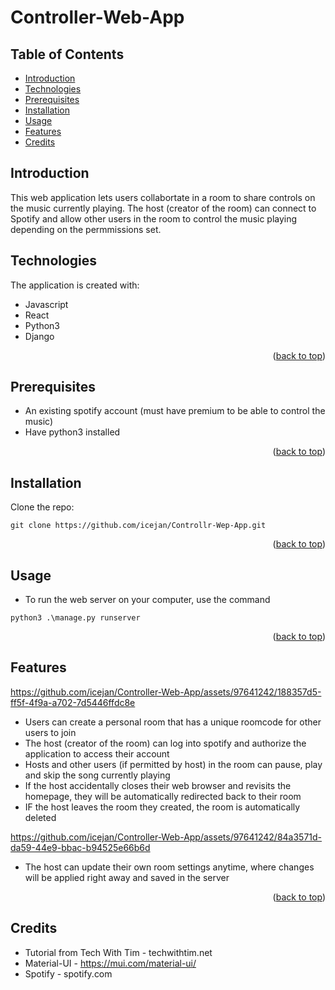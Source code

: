 # Controller-Web-App
<a name="readme-top"></a>

## Table of Contents
* [Introduction](#introduction)
* [Technologies](#technologies)
* [Prerequisites](#prerequisites)
* [Installation](#installation)
* [Usage](#usage)
* [Features](#features)
* [Credits](#credits)

## Introduction
This web application lets users collabortate in a room to share controls on the music currently playing. The host (creator of the room) can connect to Spotify and allow other users in the room to control the music playing depending on the permmissions set.

## Technologies
The application is created with:
* Javascript
* React
* Python3
* Django

<p align="right">(<a href="#readme-top">back to top</a>)</p>

## Prerequisites
* An existing spotify account (must have premium to be able to control the music)
* Have python3 installed

<p align="right">(<a href="#readme-top">back to top</a>)</p>

## Installation
Clone the repo:

`git clone https://github.com/icejan/Controllr-Wep-App.git`

<p align="right">(<a href="#readme-top">back to top</a>)</p>

## Usage
* To run the web server on your computer, use the command

`python3 .\manage.py runserver`

<p align="right">(<a href="#readme-top">back to top</a>)</p>

## Features

https://github.com/icejan/Controller-Web-App/assets/97641242/188357d5-ff5f-4f9a-a702-7d5446ffdc8e

* Users can create a personal room that has a unique roomcode for other users to join
* The host (creator of the room) can log into spotify and authorize the application to access their account
* Hosts and other users (if permitted by host) in the room can pause, play and skip the song currently playing
* If the host accidentally closes their web browser and revisits the homepage, they will be automatically redirected back to their room
* IF the host leaves the room they created, the room is automatically deleted

https://github.com/icejan/Controller-Web-App/assets/97641242/84a3571d-da59-44e9-bbac-b94525e66b6d

* The host can update their own room settings anytime, where changes will be applied right away and saved in the server

<p align="right">(<a href="#readme-top">back to top</a>)</p>

## Credits
* Tutorial from Tech With Tim - techwithtim.net
* Material-UI - https://mui.com/material-ui/
* Spotify - spotify.com
